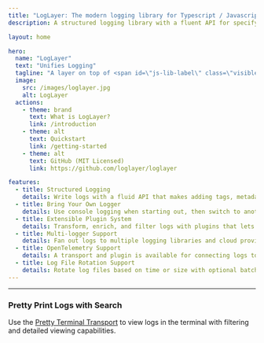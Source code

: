 ```yaml
---
title: "LogLayer: The modern logging library for Typescript / Javascript"
description: A structured logging library with a fluent API for specifying log messages, metadata and errors

layout: home

hero:
  name: "LogLayer"
  text: "Unifies Logging"
  tagline: "A layer on top of <span id=\"js-lib-label\" class=\"visible\">Javascript logging libraries</span> to provide a consistent logging experience."
  image:
    src: /images/loglayer.jpg
    alt: LogLayer
  actions:
    - theme: brand
      text: What is LogLayer?
      link: /introduction
    - theme: alt
      text: Quickstart
      link: /getting-started
    - theme: alt
      text: GitHub (MIT Licensed)
      link: https://github.com/loglayer/loglayer

features:
  - title: Structured Logging
    details: Write logs with a fluid API that makes adding tags, metadata and errors simple.
  - title: Bring Your Own Logger
    details: Use console logging when starting out, then switch to another logging provider later without changing your application code.
  - title: Extensible Plugin System
    details: Transform, enrich, and filter logs with plugins that lets you customize every aspect of your logging pipeline.
  - title: Multi-logger Support
    details: Fan out logs to multiple logging libraries and cloud providers such as DataDog and New Relic at the same time.
  - title: OpenTelemetry Support
    details: A transport and plugin is available for connecting logs to OpenTelemetry.
  - title: Log File Rotation Support
    details: Rotate log files based on time or size with optional batching and compression with the Log File Rotation transport.
---
```


---

<script setup>
import { NuAsciinemaPlayer } from '@nolebase/ui-asciinema'
import 'asciinema-player/dist/bundle/asciinema-player.css'
</script>

<!--@include: ./_partials/fte-pino-example.md-->

### Pretty Print Logs with Search

Use the [Pretty Terminal Transport](/transports/pretty-terminal.md) to view logs in the terminal with filtering and detailed viewing capabilities.

<NuAsciinemaPlayer
src="/asciinema/pretty-terminal.cast"
:preload="true"
:cols="400"
:rows="20"
:auto-play="true"
:controls="true"
:terminal-font-size="'14px'"
:loop="true"
:startAt="3"
:idleTimeLimit=3
/>

<!--@include: ./transports/_partials/transport-list.md-->

<!--@include: ./plugins/_partials/plugin-list.md-->
